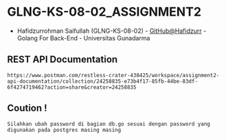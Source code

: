 # GLNG-KS-08-02_ASSIGNMENT2

* Hafidzurrohman Saifullah (GLNG-KS-08-02) - [GitHub@Hafidzurr](https://github.com/Hafidzurr) - Golang For Back-End - Universitas Gunadarma


## REST API Documentation
```
https://www.postman.com/restless-crater-438425/workspace/assignment2-api-documentation/collection/24258835-e73b4f17-85fb-44be-83df-6f4274719462?action=share&creator=24258835
```

## Coution !
```
Silahkan ubah password di bagian db.go sesuai dengan password yang digunakan pada postgres masing masing
```
